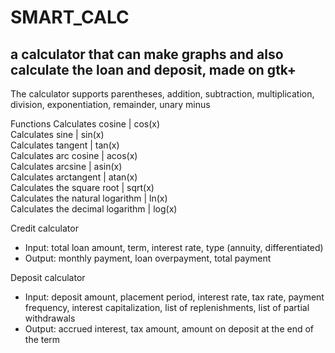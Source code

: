 # SMART_CALC 
## a calculator that can make graphs and also calculate the loan and deposit, made on gtk+  

The calculator supports parentheses, addition, subtraction, multiplication, division, exponentiation, remainder, unary minus

Functions
Calculates cosine | cos(x)  
Calculates sine | sin(x)  
Calculates tangent | tan(x)  
Calculates arc cosine | acos(x)  
Calculates arcsine | asin(x)  
Calculates arctangent | atan(x)  
Calculates the square root | sqrt(x)  
Calculates the natural logarithm | ln(x)  
Calculates the decimal logarithm | log(x)  

Credit calculator
  - Input: total loan amount, term, interest rate, type (annuity, differentiated)
  - Output: monthly payment, loan overpayment, total payment

Deposit calculator
  - Input: deposit amount, placement period, interest rate, tax rate, payment frequency, interest capitalization, list of replenishments, list of partial withdrawals
  - Output: accrued interest, tax amount, amount on deposit at the end of the term